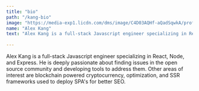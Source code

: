 ```yaml
---
title: "bio"
path: "/kang-bio"
image: "https://media-exp1.licdn.com/dms/image/C4D03AQHf-aQadSqwkA/profile-displayphoto-shrink_800_800/0?e=1588809600&v=beta&t=A_gAvNA7lfpZG3VP3eMYgUlU98z9wfwN7KvveZCf328"
name: "Alex Kang"
text: "Alex Kang is a full-stack Javascript engineer specializing in React, Node, and Express. He is deeply passionate about finding issues in the open source community and developing tools to address them. Other areas of interest are blockchain powered cryptocurrency, optimization, and SSR frameworks used to deploy SPA's for better SEO."
 
--- 
```


Alex Kang is a full-stack Javascript engineer specializing in React, Node, and Express. He is deeply passionate about finding issues in the open source community and developing tools to address them. Other areas of interest are blockchain powered cryptocurrency, optimization, and SSR frameworks used to deploy SPA's for better SEO.
 
